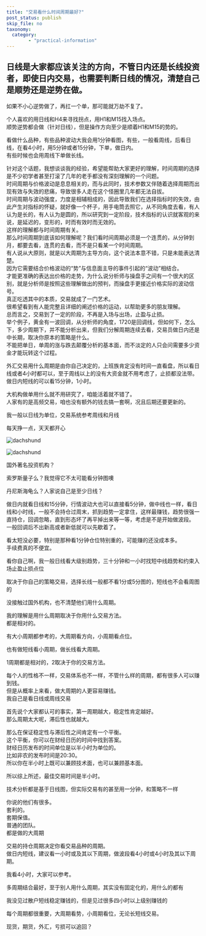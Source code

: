 ```yaml
---
title: "交易看什么时间周期最好?"
post_status: publish
skip_file: no
taxonomy:
  category:
        - "practical-information"
---
```


## 日线是大家都应该关注的方向，不管日内还是长线投资者，即使日内交易，也需要判断日线的情况，清楚自己是顺势还是逆势在做。

如果不小心逆势做了，再扛一个单，那可能就万劫不复了。

个人喜欢的用日线和H4来寻找拐点，用H1和M15找入场点。  
顺势逆势都会做（针对日线），但是操作方向至少是顺着H1和M15的势的。

看做什么品种，有些品种波动大我会用1分钟看图，有些，一般看周线，后看日线，在看4小时，用5分钟或者15分钟，下单，做日内。  
有些时候也会用周线下单做长线。

针对这个话题，我想谈谈我的经验，希望能帮助大家更好的理解，时间周期的选择是不少初学者甚至打滚了几年的老手都没有深刻理解的一个问题。  
时间周期与价格波动是息息相关的，而与此同时，技术参数又伴随着选择周期而出现有效与失效的悲痛，导致很多人走在这个怪圈里几年都无法自拔。  
时间周期与波动强度，力度是相辅相成的，因此导致我们在选择指标时的失效，由此产生对指标的怀疑，就好像一个杯子，用手电筒去照它，从不同角度去看，有人认为是长的，有人认为是圆的，所以研究到一定阶段，技术指标的认识就客观的来说，是延迟的，变形的，时而有效时而无效的。  
这样的理解都与时间周期有关。  
那么时间周期到底该如何理解呢？我们看时间周期必须是一个连贯的，从分钟到月，都要去看，连贯的去看，而不是只看某一个时间周期。  
有人说从大原则，就是以大周期为主导方向，这个说法本意不错，只是未能表达清楚。  
因为它需要结合价格波动的“势”与信息面主导的事件引起的“波动”相结合。  
才能更准确的表达出价格的走势，为什么说分析师与操盘手之间有一个很大的区别，就是分析师是按照这些理解做出的预判，而操盘手更接近价格实际的波动信号。  
真正吃透其中的本质，交易就成了一门艺术。  
很希望看到有人能完整且详细的阐述价格的运动，以帮助更多的朋友理解。  
总而言之，交易到了一定的阶段，不再是入场与出场，止盈与止损。  
举个例子，黄金有一波回调，从分析师的角度，1720是回调线，但如何下，怎么下，多少周期下，并不能分析出来，但我们分解周期连续去看，交易员做日内还是中长期，取决你原本的策略是什么。  
不能把单日，单周的涨与跌去颠覆分析的基本面，而不淡定的人只会问需要多少资金才能玩转这个过程。

外汇交易用什么周期是由你自己决定的，上班族肯定没有时间一直看盘，所以看日线或者4小时都可以，至于周线以上的没有大资金就不用考虑了，止损都没法带。  
做日内短线的可以看15分钟，1小时。

大机构做单用什么就不用研究了，咱能活着就不错了。  
人家有的是高频交易，咱也没有额外的钱去搞一套啊，况且后期还要更新的。

我一般以日线为单位，交易系统参考周线和月线

每天挣一点，天天都开心

![dachshund](https://cdn.fendou.la/funstoutiao/2020/11/043702090.jpg)

![dachshund](https://cdn.fendou.la/funstoutiao/2020/11/043702730.jpg)

国外著名投资机构？

索罗斯量子么？我觉得它不太可能看分钟图噢

丹尼斯海龟么？人家说自己是至少日线？

做日内就看日线和15分钟，行情波动大也可以直接看5分钟，做中线也一样，看日线和小时线，一般不会持仓过周末，抓到趋势一定拿住，这样最赚钱，趋势很强一直持仓，回调忽略，直到形态坏了再平掉出来等一等，考虑是不是开始做波段。  
一般回调后不出新高或者新低就可以先歇着了。

看太短没必要，特别是那种看1分钟仓位特别重的，可能赚的还没成本多。  
手续费真的不便宜。

看你自己啊，我一般日线看大级别趋势，三十分钟和一小时找短中线趋势和约束入场止盈止损点位

取决于你自己的策略交易，选择长线一般都不看1分或5分图的，短线也不会看周图的

没接触过国外机构，也不清楚他们用什么周期。

我的理解是用什么周期取决于你用什么交易方法。  
都是相对的。

有大小周期都参考的，大周期看方向，小周期看点位。

也有做短线看小周期，做长线看大周期。

1周期都是相对的，2取决于你的交易方法。

每个人的性格不一样，交易体系也不一样，不管什么样的周期，都有很多人可以赚到钱。  
但是从概率上来看，做大周期的人更容易赚钱。  
我自己是看日线或周线交易

首先说个大家都认可的事实，第一周期越大，稳定性肯定越好。  
那么周期太大呢，滞后性也就越大。

那么在保证稳定性与滞后性之间肯定有一个平衡。  
这个平衡，你可以在财经日历的时间中找到答案。  
财经日历发布的时间单位是以半小时为单位的。  
比如非农的发布时间是20:30。  
所以你在半小时上既可以兼顾技术面，也可以兼顾基本面。

所以综上所述，最佳交易时间是半小时。

技术分析都是基于日线图，但实际交易有的甚至用一分钟，和策略不一样

你说的他们有很多。  
套利的。  
套期保值。  
普通的团队。  
都是做的大周期

交易的持仓周期决定你看交易品种的周期。  
做日内短线，建议看一小时或及其以下周期，做波段看4小时或4小时及其以下周期。

我看4小时，大家可以参考。

多周期结合最好，至于别人用什么周期，其实没有固定化的，用什么的都有

我没见过散户短线稳定赚钱的，但是见过很多四小时以上级别赚钱的

每个周期都很重要，大周期看势，小周期看位，无论长短线交易。

现货，期货，外汇，亏损可以追回？
